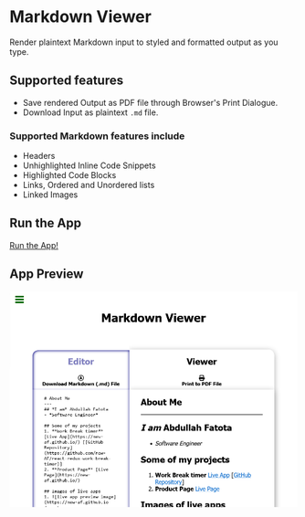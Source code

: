 # Markdown Viewer

Render plaintext Markdown input to styled and formatted output as you type.

## Supported features

-   Save rendered Output as PDF file through Browser's Print Dialogue.
-   Download Input as plaintext `.md` file.

### Supported Markdown features include

-   Headers
-   Unhighlighted Inline Code Snippets
-   Highlighted Code Blocks
-   Links, Ordered and Unordered lists
-   Linked Images

## Run the App

[Run the App!](https://new-af.github.io/react-markown-previewer/)

## App Preview

<img src="./public/preview.png" alt="preview image of live app"/>
